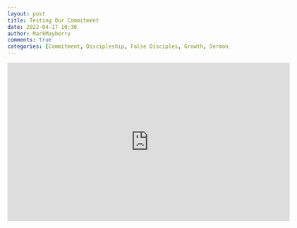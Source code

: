 ```yaml
---
layout: post
title: Testing Our Commitment
date: 2022-04-17 10:30
author: MarkMayberry
comments: true
categories: [Commitment, Discipleship, False Disciples, Growth, Sermon, True Disciples, Weak Disciples]
---
```

<p><iframe src="https://player.vimeo.com/video/700525371?h=9d59bba022&amp;title=0&amp;byline=0" width="640" height="360" frameborder="0" allowfullscreen=""></iframe></p>
